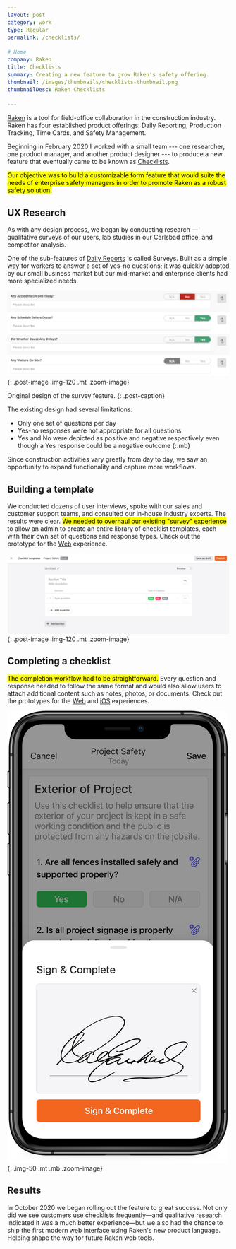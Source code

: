 ```yaml
---
layout: post
category: work
type: Regular
permalink: /checklists/

# Home
company: Raken
title: Checklists
summary: Creating a new feature to grow Raken's safety offering.
thumbnail: /images/thumbnails/checklists-thumbnail.png
thumbnailDesc: Raken Checklists

---
```


[Raken](https://rakenapp.com) is a tool for field-office collaboration in the construction industry. Raken has four established product offerings: Daily Reporting, Production Tracking, Time Cards, and Safety Management.

Beginning in February 2020 I worked with a small team --- one researcher, one product manager, and another product designer --- to produce a new feature that eventually came to be known as [Checklists](https://www.rakenapp.com/daily-reports).

<mark>Our objective was to build a customizable form feature that would suite the needs of enterprise safety managers in order to promote Raken as a robust safety solution.</mark>

## UX Research

As with any design process, we began by conducting research — qualitative surveys of our users, lab studies in our Carlsbad office, and competitor analysis.

One of the sub-features of [Daily Reports](https://www.rakenapp.com/daily-reports) is called Surveys. Built as a simple way for workers to answer a set of yes-no questions; it was quickly adopted by our small business market but our mid-market and enterprise clients had more specialized needs.

![Original survey within a daily report](../assets/img/raken/survey.png){: .post-image .img-120 .mt .zoom-image}

Original design of the survey feature.
{: .post-caption}

The existing design had several limitations:

- Only one set of questions per day
- Yes-no responses were not appropriate for all questions
- Yes and No were depicted as positive and negative respectively even though a Yes response could be a negative outcome
{:.mb}

Since construction activities vary greatly from day to day, we saw an opportunity to expand functionality and capture more workflows.

## Building a template

We conducted dozens of user interviews, spoke with our sales and customer support teams, and consulted our in-house industry experts. The results were clear. <mark>We needed to overhaul our existing "survey" experience</mark> to allow an admin to create an entire library of checklist templates, each with their own set of questions and response types. Check out the prototype for the [Web](https://www.sketch.com/s/ae80686d-bb0f-4a5f-b2b2-40eaf43c2fc2/a/5a47rp/play) experience.

![Original survey within a daily report](../assets/img/raken/template-editor.png){: .post-image .img-120 .mt .zoom-image}


## Completing a checklist

<mark>The completion workflow had to be straightforward.</mark> Every question and response needed to follow the same format and would also allow users to attach additional content such as notes, photos, or documents.  Check out the prototypes for the [Web](https://www.sketch.com/s/ae80686d-bb0f-4a5f-b2b2-40eaf43c2fc2/a/lq8AMV/play) and [iOS](https://www.sketch.com/s/39012f72-9c4a-4218-a190-46330a5f510a/a/Aw99Or/play) experiences. 

![Project tools on iOS](../assets/img/raken/checklist-mobile.png){: .img-50 .mt .mb .zoom-image}

## Results

In October 2020 we began rolling out the feature to great success. Not only did we see customers use checklists frequently—and qualitative research indicated it was a much better experience—but we also had the chance to ship the first modern web interface using Raken's new product language. Helping shape the way for future Raken web tools.